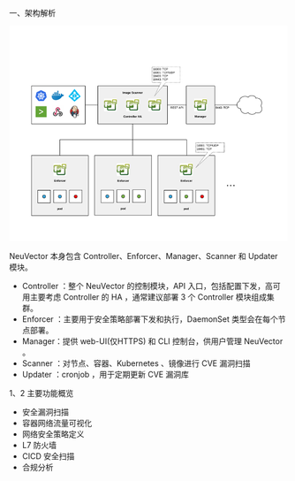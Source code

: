 一、架构解析

<img src="img/640.png" alt="图片" style="zoom:67%;" />

NeuVector 本身包含 Controller、Enforcer、Manager、Scanner 和 Updater 模块。 

- Controller ：整个 NeuVector 的控制模块，API 入口，包括配置下发，高可用主要考虑 Controller 的 HA ，通常建议部署 3 个 Controller 模块组成集群。
- Enforcer ：主要用于安全策略部署下发和执行，DaemonSet 类型会在每个节点部署。
- Manager：提供 web-UI(仅HTTPS) 和 CLI 控制台，供用户管理 NeuVector 。
- Scanner ：对节点、容器、Kubernetes 、镜像进行 CVE 漏洞扫描
- Updater ：cronjob ，用于定期更新 CVE 漏洞库

1、2 主要功能概览

- 安全漏洞扫描
- 容器网络流量可视化
- 网络安全策略定义
- L7 防火墙
- CICD 安全扫描
- 合规分析